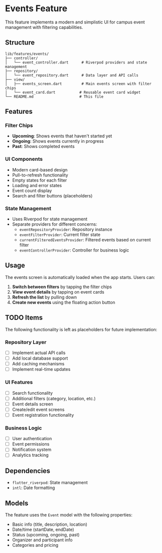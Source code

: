 # Events Feature

This feature implements a modern and simplistic UI for campus event management with filtering capabilities.

## Structure

```
lib/features/events/
├── controller/
│   └── event_controller.dart      # Riverpod providers and state management
├── repository/
│   └── event_repository.dart      # Data layer and API calls
├── view/
│   ├── events_screen.dart         # Main events screen with filter chips
│   └── event_card.dart           # Reusable event card widget
└── README.md                     # This file
```

## Features

### Filter Chips
- **Upcoming**: Shows events that haven't started yet
- **Ongoing**: Shows events currently in progress
- **Past**: Shows completed events

### UI Components
- Modern card-based design
- Pull-to-refresh functionality
- Empty states for each filter
- Loading and error states
- Event count display
- Search and filter buttons (placeholders)

### State Management
- Uses Riverpod for state management
- Separate providers for different concerns:
  - `eventRepositoryProvider`: Repository instance
  - `eventFilterProvider`: Current filter state
  - `currentFilteredEventsProvider`: Filtered events based on current filter
  - `eventControllerProvider`: Controller for business logic

## Usage

The events screen is automatically loaded when the app starts. Users can:

1. **Switch between filters** by tapping the filter chips
2. **View event details** by tapping on event cards
3. **Refresh the list** by pulling down
4. **Create new events** using the floating action button

## TODO Items

The following functionality is left as placeholders for future implementation:

### Repository Layer
- [ ] Implement actual API calls
- [ ] Add local database support
- [ ] Add caching mechanisms
- [ ] Implement real-time updates

### UI Features
- [ ] Search functionality
- [ ] Additional filters (category, location, etc.)
- [ ] Event details screen
- [ ] Create/edit event screens
- [ ] Event registration functionality

### Business Logic
- [ ] User authentication
- [ ] Event permissions
- [ ] Notification system
- [ ] Analytics tracking

## Dependencies

- `flutter_riverpod`: State management
- `intl`: Date formatting

## Models

The feature uses the `Event` model with the following properties:
- Basic info (title, description, location)
- Date/time (startDate, endDate)
- Status (upcoming, ongoing, past)
- Organizer and participant info
- Categories and pricing

